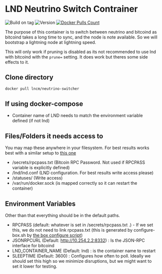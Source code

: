 # LND Neutrino Switch Contrainer

![Build on tag](https://github.com/lncm/docker-lnd-neutrino-switch/workflows/Docker%20build%20on%20tag/badge.svg)
![Version](https://img.shields.io/github/v/release/lncm/docker-lnd-neutrino-switch?sort=semver) 
[![Docker Pulls Count](https://img.shields.io/docker/pulls/lncm/neutrino-switcher.svg?style=flat)](https://hub.docker.com/r/lncm/neutrino-switcher)

The purpose of this container is to switch between neutrino and bitcoind as bitcoind takes a long time to sync, and the node is note available. So we will bootstrap a lightning node at lightning speed.

This will only work if pruning is disabled as its not recommended to use lnd with bitcoind with the ```prune=``` setting. It does work but theres some side effects to it.

## Clone directory

```bash
docker pull lncm/neutrino-switcher
```

## If using docker-compose

- Container name of LND needs to match the environment variable defined (if not lnd)

## Files/Folders it needs access to

You may map these anywhere in your filesystem. For best results works best with a similar setup to [this one](https://github.com/lncm/thebox-compose-system)

- /secrets/rpcpass.txt (Bitcoin RPC Password. Not used if RPCPASS variable is explicitly defined)
- /lnd/lnd.conf (LND configuration. For best results write access please)
- /statuses/ (Write access)
- /var/run/docker.sock (is mapped correctly so it can restart the container)

## Environment Variables

Other than that everything should be in the default paths.

- RPCPASS (default: whatever is set in /secrets/rpcpass.txt .) - If we set this, we do not need to link rpcpass.txt (this is generated by configure-box.sh by [the box configure script](https://github.com/lncm/thebox-compose-system/blob/master/configure-box.sh))
- JSONRPCURL (Default: http://10.254.2.2:8332) : Is the JSON-RPC interface for bitcoind
- LND_CONTAINER_NAME (Default: lnd) : is the container name to restart
- SLEEPTIME (Default: 3600) : Configures how often to poll. Ideally we should set this high so we minimize disruptions, but we might want to set it lower for testing.
